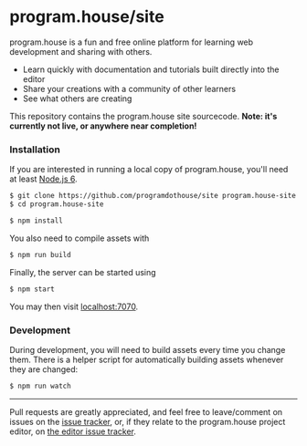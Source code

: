 # program.house/site

program.house is a fun and free online platform for learning web development and sharing with others.

* Learn quickly with documentation and tutorials built directly into the editor
* Share your creations with a community of other learners
* See what others are creating

This repository contains the program.house site sourcecode. **Note: it's currently not live, or anywhere near completion!**

### Installation
If you are interested in running a local copy of program.house, you'll need at least [Node.js 6](https://nodejs.org/en/download/current/).

```sh
$ git clone https://github.com/programdothouse/site program.house-site --recursive-submodules
$ cd program.house-site

$ npm install
```

You also need to compile assets with
```sh
$ npm run build
```

Finally, the server can be started using
```sh
$ npm start
```
You may then visit [localhost:7070](http://localhost:7070/).

### Development
During development, you will need to build assets every time you change them. There is a helper script for automatically building assets whenever they are changed:
```sh
$ npm run watch
```

---

Pull requests are greatly appreciated, and feel free to leave/comment on issues on the [issue tracker](https://github.com/programdothouse/site/issues), or, if they relate to the program.house project editor, on [the editor issue tracker](https://github.com/programdothouse/editor/issues).
